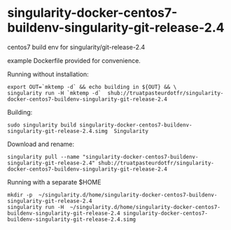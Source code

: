 # singularity-docker-centos7-buildenv-singularity-git-release-2.4
centos7 build env for singularity/git-release-2.4

example Dockerfile provided for convenience.

Running without installation:
```
export OUT=`mktemp -d` && echo building in ${OUT} && \
singularity run -H `mktemp -d`  shub://truatpasteurdotfr/singularity-docker-centos7-buildenv-singularity-git-release-2.4
```
Building:
```
sudo singularity build singularity-docker-centos7-buildenv-singularity-git-release-2.4.simg  Singularity
```
Download and rename:
```
singularity pull --name "singularity-docker-centos7-buildenv-singularity-git-release-2.4" shub://truatpasteurdotfr/singularity-docker-centos7-buildenv-singularity-git-release-2.4
```
Running with a separate $HOME 
```
mkdir -p  ~/singularity.d/home/singularity-docker-centos7-buildenv-singularity-git-release-2.4
singularity run -H  ~/singularity.d/home/singularity-docker-centos7-buildenv-singularity-git-release-2.4 singularity-docker-centos7-buildenv-singularity-git-release-2.4.simg
```
